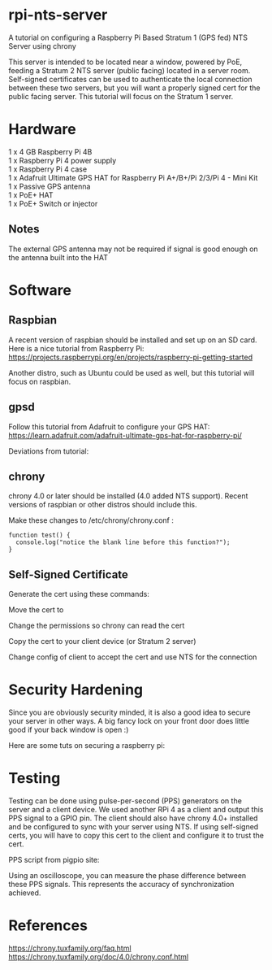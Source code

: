 # rpi-nts-server
A tutorial on configuring a Raspberry Pi Based Stratum 1 (GPS fed) NTS Server using chrony

This server is intended to be located near a window, powered by PoE, feeding a Stratum 2 NTS server (public facing) located in a server room.
Self-signed certificates can be used to authenticate the local connection between these two servers, but you will want a properly signed cert for the public facing server.
This tutorial will focus on the Stratum 1 server.  

# Hardware
1 x 4 GB Raspberry Pi 4B  
1 x Raspberry Pi 4 power supply  
1 x Raspberry Pi 4 case  
1 x Adafruit Ultimate GPS HAT for Raspberry Pi A+/B+/Pi 2/3/Pi 4 - Mini Kit  
1 x Passive GPS antenna  
1 x PoE+ HAT  
1 x PoE+ Switch or injector  

## Notes
The external GPS antenna may not be required if signal is good enough on the antenna built into the HAT

# Software
## Raspbian
A recent version of raspbian should be installed and set up on an SD card. Here is a nice tutorial from Raspberry Pi:  
https://projects.raspberrypi.org/en/projects/raspberry-pi-getting-started  

Another distro, such as Ubuntu could be used as well, but this tutorial will focus on raspbian.
## gpsd
Follow this tutorial from Adafruit to configure your GPS HAT:  
https://learn.adafruit.com/adafruit-ultimate-gps-hat-for-raspberry-pi/

Deviations from tutorial:  

## chrony
chrony 4.0 or later should be installed (4.0 added NTS support). Recent versions of raspbian or other distros should include this.  

Make these changes to /etc/chrony/chrony.conf :  

```
function test() {
  console.log("notice the blank line before this function?");
}
```

## Self-Signed Certificate
Generate the cert using these commands:  

Move the cert to  

Change the permissions so chrony can read the cert  

Copy the cert to your client device (or Stratum 2 server)

Change config of client to accept the cert and use NTS for the connection  

# Security Hardening
Since you are obviously security minded, it is also a good idea to secure your server in other ways. A big fancy lock on your front door does little good if your back window is open :)  

Here are some tuts on securing a raspberry pi:

# Testing
Testing can be done using pulse-per-second (PPS) generators on the server and a client device. We used another RPi 4 as a client and output this PPS signal to a GPIO pin. The client should also have chrony 4.0+ installed and be configured to sync with your server using NTS. If using self-signed certs, you will have to copy this cert to the client and configure it to trust the cert. 

PPS script from pigpio site:  

Using an oscilloscope, you can measure the phase difference between these PPS signals. This represents the accuracy of synchronization achieved.
# References
https://chrony.tuxfamily.org/faq.html  
https://chrony.tuxfamily.org/doc/4.0/chrony.conf.html
